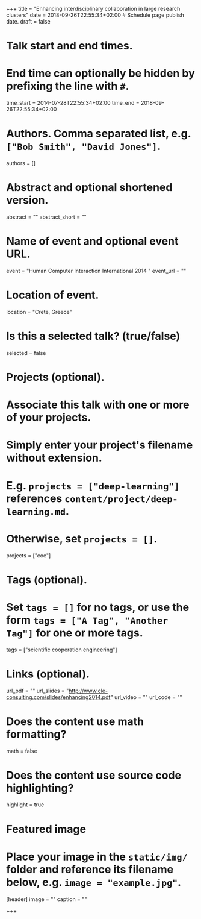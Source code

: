 +++
title = "Enhancing interdisciplinary collaboration in large research clusters"
date = 2018-09-26T22:55:34+02:00  # Schedule page publish date.
draft = false

# Talk start and end times.
#   End time can optionally be hidden by prefixing the line with `#`.
time_start = 2014-07-28T22:55:34+02:00
time_end = 2018-09-26T22:55:34+02:00

# Authors. Comma separated list, e.g. `["Bob Smith", "David Jones"]`.
authors = []

# Abstract and optional shortened version.
abstract = ""
abstract_short = ""

# Name of event and optional event URL.
event = "Human Computer Interaction International 2014 "
event_url = ""

# Location of event.
location = "Crete, Greece"

# Is this a selected talk? (true/false)
selected = false

# Projects (optional).
#   Associate this talk with one or more of your projects.
#   Simply enter your project's filename without extension.
#   E.g. `projects = ["deep-learning"]` references `content/project/deep-learning.md`.
#   Otherwise, set `projects = []`.
projects = ["coe"]

# Tags (optional).
#   Set `tags = []` for no tags, or use the form `tags = ["A Tag", "Another Tag"]` for one or more tags.
tags = ["scientific cooperation engineering"]

# Links (optional).
url_pdf = ""
url_slides = "http://www.cle-consulting.com/slides/enhancing2014.pdf"
url_video = ""
url_code = ""

# Does the content use math formatting?
math = false

# Does the content use source code highlighting?
highlight = true

# Featured image
# Place your image in the `static/img/` folder and reference its filename below, e.g. `image = "example.jpg"`.
[header]
image = ""
caption = ""

+++
